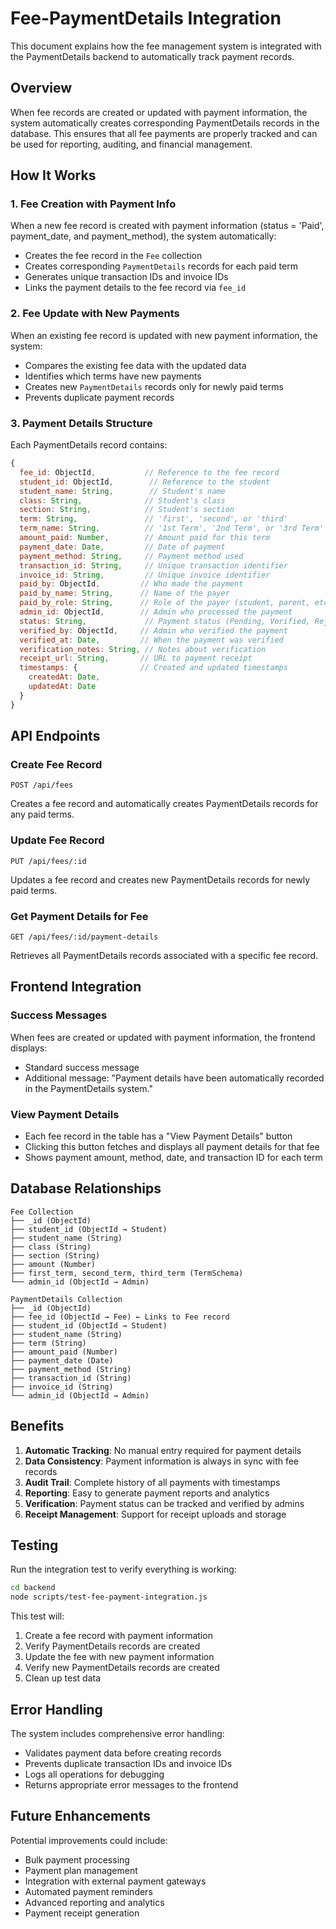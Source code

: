 # Fee-PaymentDetails Integration

This document explains how the fee management system is integrated with the PaymentDetails backend to automatically track payment records.

## Overview

When fee records are created or updated with payment information, the system automatically creates corresponding PaymentDetails records in the database. This ensures that all fee payments are properly tracked and can be used for reporting, auditing, and financial management.

## How It Works

### 1. Fee Creation with Payment Info

When a new fee record is created with payment information (status = 'Paid', payment_date, and payment_method), the system automatically:

- Creates the fee record in the `Fee` collection
- Creates corresponding `PaymentDetails` records for each paid term
- Generates unique transaction IDs and invoice IDs
- Links the payment details to the fee record via `fee_id`

### 2. Fee Update with New Payments

When an existing fee record is updated with new payment information, the system:

- Compares the existing fee data with the updated data
- Identifies which terms have new payments
- Creates new `PaymentDetails` records only for newly paid terms
- Prevents duplicate payment records

### 3. Payment Details Structure

Each PaymentDetails record contains:

```javascript
{
  fee_id: ObjectId,           // Reference to the fee record
  student_id: ObjectId,        // Reference to the student
  student_name: String,        // Student's name
  class: String,              // Student's class
  section: String,            // Student's section
  term: String,               // 'first', 'second', or 'third'
  term_name: String,          // '1st Term', '2nd Term', or '3rd Term'
  amount_paid: Number,        // Amount paid for this term
  payment_date: Date,         // Date of payment
  payment_method: String,     // Payment method used
  transaction_id: String,     // Unique transaction identifier
  invoice_id: String,         // Unique invoice identifier
  paid_by: ObjectId,         // Who made the payment
  paid_by_name: String,      // Name of the payer
  paid_by_role: String,      // Role of the payer (student, parent, etc.)
  admin_id: ObjectId,        // Admin who processed the payment
  status: String,             // Payment status (Pending, Verified, Rejected)
  verified_by: ObjectId,     // Admin who verified the payment
  verified_at: Date,         // When the payment was verified
  verification_notes: String, // Notes about verification
  receipt_url: String,       // URL to payment receipt
  timestamps: {              // Created and updated timestamps
    createdAt: Date,
    updatedAt: Date
  }
}
```

## API Endpoints

### Create Fee Record
```
POST /api/fees
```
Creates a fee record and automatically creates PaymentDetails records for any paid terms.

### Update Fee Record
```
PUT /api/fees/:id
```
Updates a fee record and creates new PaymentDetails records for newly paid terms.

### Get Payment Details for Fee
```
GET /api/fees/:id/payment-details
```
Retrieves all PaymentDetails records associated with a specific fee record.

## Frontend Integration

### Success Messages
When fees are created or updated with payment information, the frontend displays:
- Standard success message
- Additional message: "Payment details have been automatically recorded in the PaymentDetails system."

### View Payment Details
- Each fee record in the table has a "View Payment Details" button
- Clicking this button fetches and displays all payment details for that fee
- Shows payment amount, method, date, and transaction ID for each term

## Database Relationships

```
Fee Collection
├── _id (ObjectId)
├── student_id (ObjectId → Student)
├── student_name (String)
├── class (String)
├── section (String)
├── amount (Number)
├── first_term, second_term, third_term (TermSchema)
└── admin_id (ObjectId → Admin)

PaymentDetails Collection
├── _id (ObjectId)
├── fee_id (ObjectId → Fee) ← Links to Fee record
├── student_id (ObjectId → Student)
├── student_name (String)
├── term (String)
├── amount_paid (Number)
├── payment_date (Date)
├── payment_method (String)
├── transaction_id (String)
├── invoice_id (String)
└── admin_id (ObjectId → Admin)
```

## Benefits

1. **Automatic Tracking**: No manual entry required for payment details
2. **Data Consistency**: Payment information is always in sync with fee records
3. **Audit Trail**: Complete history of all payments with timestamps
4. **Reporting**: Easy to generate payment reports and analytics
5. **Verification**: Payment status can be tracked and verified by admins
6. **Receipt Management**: Support for receipt uploads and storage

## Testing

Run the integration test to verify everything is working:

```bash
cd backend
node scripts/test-fee-payment-integration.js
```

This test will:
1. Create a fee record with payment information
2. Verify PaymentDetails records are created
3. Update the fee with new payment information
4. Verify new PaymentDetails records are created
5. Clean up test data

## Error Handling

The system includes comprehensive error handling:
- Validates payment data before creating records
- Prevents duplicate transaction IDs and invoice IDs
- Logs all operations for debugging
- Returns appropriate error messages to the frontend

## Future Enhancements

Potential improvements could include:
- Bulk payment processing
- Payment plan management
- Integration with external payment gateways
- Automated payment reminders
- Advanced reporting and analytics
- Payment receipt generation
